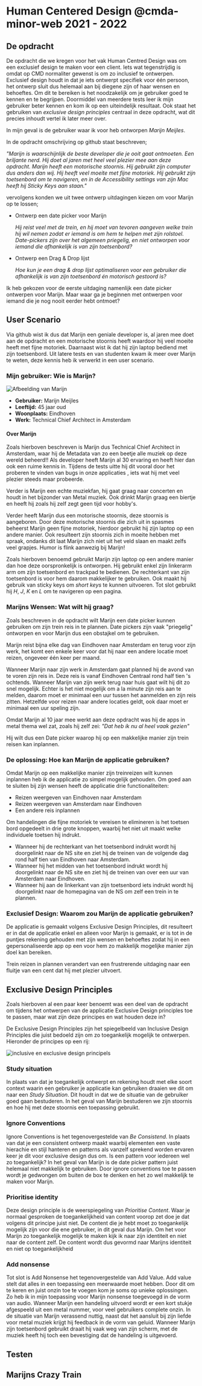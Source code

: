 # Human Centered Design @cmda-minor-web 2021 - 2022

## De opdracht

De opdracht die we kregen voor het vak Human Centred Design was om een exclusief design te maken voor een client. Iets wat tegenstrijdig is omdat op CMD normaliter gewenst is om zo inclusief te ontwerpen. Exclusief design houdt in dat je iets ontwerpt specifiek voor één persoon, het ontwerp sluit dus helemaal aan bij diegene zijn of haar wensen en behoeftes.
Om dit te bereiken is het noodzakelijk om je gebruiker goed te kennen en te begrijpen. Doormiddel van meerdere tests leer ik mijn gebruiker beter kennen en kom ik op een uiteindelijk resultaat. Ook staat het gebruiken van _exclusive design principles_ centraal in deze opdracht, wat dit precies inhoudt vertel ik later meer over.

In mijn geval is de gebruiker waar ik voor heb ontworpen _Marijn Meijles_.

In de opdracht omschrijving op github staat beschreven;

_"Marijn is waarschijnlijk de beste developer die je ooit gaat ontmoeten. Een briljante nerd. Hij doet al jaren met heel veel plezier mee aan deze opdracht. Marijn heeft een motorische stoornis. Hij gebruikt zijn computer dus anders dan wij. Hij heeft veel moeite met fijne motoriek. Hij gebruikt zijn toetsenbord om te navigeren, en in de Accessibility settings van zijn Mac heeft hij Sticky Keys aan staan."_

vervolgens konden we uit twee ontwerp uitdagingen kiezen om voor Marijn op te lossen;

- Ontwerp een date picker voor Marijn

  _Hij reist veel met de trein, en hij moet van tevoren aangeven welke trein hij wil nemen zodat er iemand is om hem te helpen met zijn rolstoel. Date-pickers zijn over het algemeen priegelig, en niet ontworpen voor iemand die afhankelijk is van zijn toetsenbord?_

- Ontwerp een Drag & Drop lijst

  _Hoe kun je een drag & drop lijst optimaliseren voor een gebruiker die afhankelijk is van zijn toetsenbord én motorisch gestoord is?_

Ik heb gekozen voor de eerste uitdaging namenlijk een date picker ontwerpen voor Marijn.
Maar waar ga je beginnen met ontwerpen voor iemand die je nog nooit eerder hebt ontmoet?

## User Scenario

Via github wist ik dus dat Marijn een geniale developer is, al jaren mee doet aan de opdracht en een motorische stoornis heeft waardoor hij veel moeite heeft met fijne motoriek. Daarnaast wist ik dat hij zijn laptop bediend met zijn toetsenbord. Uit latere tests en van studenten kwam ik meer over Marijn te weten, deze kennis heb ik verwerkt in een user scenario.

### **Mijn gebruiker:** Wie is Marijn?

![Afbeelding van Marijn](/assets/marijn.jpeg)

- **Gebruiker:** Marijn Meijles
- **Leeftijd:** 45 jaar oud
- **Woonplaats:** Eindhoven
- **Werk:** Technical Chief Architect in Amsterdam

#### Over Marijn

Zoals hierboven beschreven is Marijn dus Technical Chief Architect in Amsterdam, waar hij de Metadata van zo een beetje alle muziek op deze wereld beheerd!! Als developer heeft Marijn al 30 ervaring en heeft hier dan ook een ruime kennis in. Tijdens de tests uitte hij dit vooral door het proberen te vinden van bugs in onze applicaties , iets wat hij met veel plezier steeds maar probeerde.

Verder is Marijn een echte muziekfan, hij gaat graag naar concerten en houdt in het bijzonder van Metal muziek. Ook drinkt Marijn graag een biertje en heeft hij zoals hij zelf zegt geen tijd voor hobby's.

Verder heeft Marijn dus een motorische stoornis, deze stoornis is aangeboren. Door deze motorische stoornis die zich uit in spasmes beheerst Marijn geen fijne motoriek, hierdoor gebruikt hij zijn laptop op een andere manier.
Ook resulteert zijn stoornis zich in moeite hebben met spraak, ondanks dit laat Marijn zich niet uit het veld slaan en maakt zelfs veel grapjes. Humor is flink aanwezig bij Marijn!

Zoals hierboven benoemd gebruikt Marijn zijn laptop op een andere manier dan hoe deze oorspronkelijk is ontworpen. Hij gebruikt enkel zijn linkerarm arm om zijn toetsenbord en trackpad te bedienen. De rechterkant van zijn toetsenbord is voor hem daarom makkelijker te gebruiken. Ook maakt hij gebruik van sticky keys om _short keys_ te kunnen uitvoeren. Tot slot gebruikt hij _H_, _J_, _K_ en _L_ om te navigeren op een pagina.

### **Marijns Wensen:** Wat wilt hij graag?

Zoals beschreven in de opdracht wilt Marijn een date picker kunnen gebruiken om zijn trein reis in te plannen. Date pickers zijn vaak "priegelig" ontworpen en voor Marijn dus een obstajkel om te gebruiken.

Marijn reist bijna elke dag van Eindhoven naar Amsterdam en terug voor zijn werk, het komt een enkele keer voor dat hij naar een andere locatie moet reizen, ongeveer één keer per maand.

Wanneer Marijn naar zijn werk in Amsterdam gaat planned hij de avond van te voren zijn reis in. Deze reis is vanaf Eindhoven Centraal rond half tien 's ochtends. Wanneer Marijn van zijn werk terug naar huis gaat wilt hij dit zo snel mogelijk. Echter is het niet mogelijk om a la minute zijn reis aan te melden, daarom moet er minimaal een uur tussen het aanmelden en zijn reis zitten. Hetzelfde voor reizen naar andere locaties geldt, ook daar moet er minimaal een uur speling zijn.

Omdat Marijn al 10 jaar mee werkt aan deze opdracht was hij de apps in metal thema wel zat, zoals hij zelf zei:
_"Dat heb ik nu al heel vaak gezien"_

Hij wilt dus een Date picker waarop hij op een makkelijke manier zijn trein reisen kan inplannen.

### **De oplossing:** Hoe kan Marijn de applicatie gebruiken?

Omdat Marijn op een makkelijke manier zijn treinreizen wilt kunnen inplannen heb ik de applicatie zo simpel mogelijk gehouden. Om goed aan te sluiten bij zijn wensen heeft de applicatie drie functionaliteiten:

- Reizen weergeven van Eindhoven naar Amsterdam
- Reizen weergeven van Amsterdam naar Eindhoven
- Een andere reis inplannen

Om handelingen die fijne motoriek te vereisen te elimineren is het toetsen bord opgedeelt in drie grote knoppen, waarbij het niet uit maakt welke individuele toetsen hij indrukt.

- Wanneer hij de rechterkant van het toetsenbord indrukt wordt hij doorgelinkt naar de NS site en ziet hij de treinen van de volgende dag rond half tien van Eindhoven naar Amsterdam.
- Wanneer hij het midden van het toetsenbord indrukt wordt hij doorgelinkt naar de NS site en ziet hij de treinen van over een uur van Amsterdam naar Eindhoven.
- Wanneer hij aan de linkerkant van zijn toetsenbord iets indrukt wordt hij doorgelinkt naar de homepagina van de NS om zelf een trein in te plannen.

### **Exclusief Design:** Waarom zou Marijn de applicatie gebruiken?

De applicatie is gemaakt volgens Exclusive Design Principles, dit resulteert er in dat de applicatie enkel en alleen voor Marijn is gemaakt, er is tot in de puntjes rekening gehouden met zijn wensen en behoeftes zodat hij in een gepersonaliseerde app op een voor hem zo makkelijk mogelijke manier zijn doel kan bereiken.

Trein reizen in plannen verandert van een frustrerende uitdaging naar een fluitje van een cent dat hij met plezier uitvoert.

## Exclusive Design Principles

Zoals hierboven al een paar keer benoemt was een deel van de opdracht om tijdens het ontwerpen van de applicatie Exclusive Design principles toe te passen, maar wat zijn deze principes en wat houden deze in?

De Exclusive Design Principles zijn het spiegelbeeld van Inclusive Design Principles die juist bedoeld zijn om zo toegankelijk mogelijk te ontwerpen. Hieronder de principes op een rij:

![inclusive en exclusive design principels](/assets/exclusive%20design.png)

### Study situation

In plaats van dat je toegankelijk ontwerpt en rekening houdt met elke soort context waarin een gebruiker je applicatie kan gebruiken draaien we dit om naar een _Study Situation_.
Dit houdt in dat we de situatie van de gebruiker goed gaan bestuderen. In het geval van Marijn bestuderen we zijn stoornis en hoe hij met deze stoornis een toepassing gebruikt.

### Ignore Conventions

Ignore Conventions is het tegenovergestelde van _Be Consistend_. In plaats van dat je een consistent ontwerp maakt waarbij elementen een vaste hierachie en stijl hanteren en patterns als vanzelf sprekend worden ervaren keer je dit voor exclusive design dus om.
Is een pattern voor iedereen wel zo toegankelijk? In het geval van Marijn is de date picker pattern juist helemaal niet makkelijk te gebruiken. Door ignore conventions toe te passen wordt je gedwongen om buiten de box te denken en het zo wel makkelijk te maken voor Marijn.

### Prioritise identity

Deze design principle is de weerspiegeling van _Prioritise Content_. Waar je normaal gesproken de toegankelijkheid van content voorop zet doe je dat volgens dit principe juist niet. De content die je hebt moet zo toegankelijk mogelijk zijn voor die ene gebruiker, in dit geval dus Marijn. Om het voor Marijn zo toegankelijk mogelijk te maken kijk ik naar zijn identiteit en niet naar de content zelf. De content wordt dus gevormd naar Marijns identiteit en niet op toegankelijkheid

### Add nonsense

Tot slot is Add Nonsense het tegenovergestelde van Add Value. Add value stelt dat alles in een toepassing een meerwaarde moet hebben. Door dit om te keren en juist onzin toe te voegen kom je soms op unieke oplossingen.
Zo heb ik in mijn toepassing voor Marijn nonsense toegevoegd in de vorm van audio. Wanneer Marijn een handeling uitvoerd wordt er een kort stukje afgespeeld uit een metal nummer, voor veel gebruikers complete onzin. In de situatie van Marijn verassend nuttig, naast dat het aansluit bij zijn liefde voor metal muziek krijgt hij feedback in de vorm van geluid. Wanneer Marijn zijn toetsenbord gebruikt draait hij vaak weg van zijn scherm, met de muziek heeft hij toch een bevestiging dat de handeling is uitgevoerd.

## Testen

## Marijns Crazy Train
